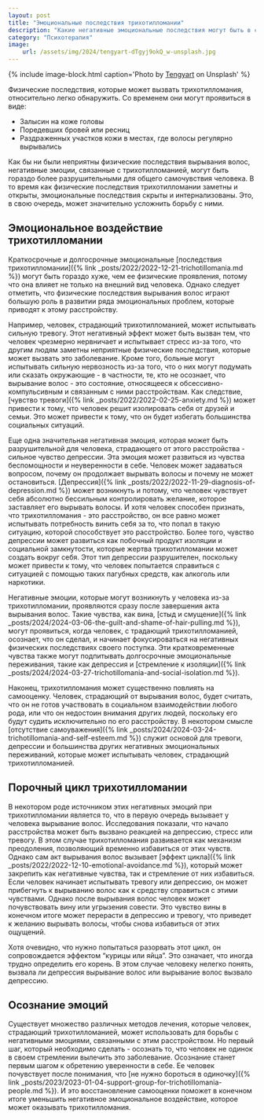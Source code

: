 ```yaml
---
layout: post
title: "Эмоциональные последствия трихотилломании"
description: "Какие негативные эмоциональные последствия могут быть в случае трихотилломании."
category: "Психотерапия"
image:
    url: /assets/img/2024/tengyart-dTgyj9okQ_w-unsplash.jpg
---
```


{% include image-block.html
caption='Photo by <a href="https://unsplash.com/@tengyart" rel="nofollow">Tengyart</a> on Unsplash'
%}


Физические последствия, которые может вызвать трихотилломания, относительно легко обнаружить. Со временем они могут проявиться в виде:

- Залысин на коже головы
- Поредевших бровей или ресниц
- Раздраженных участков кожи в местах, где волосы регулярно вырывались

Как бы ни были неприятны физические последствия вырывания волос, негативные эмоции, связанные с трихотилломанией, могут быть гораздо 
более разрушительными для общего самочувствия человека. В то время как физические последствия трихотилломании заметны и открыты, 
эмоциональные последствия скрыты и интернализованы. Это, в свою очередь, может значительно усложнить борьбу с ними.

## Эмоциональное воздействие трихотилломании

Краткосрочные и долгосрочные эмоциональные [последствия трихотилломании]({% link _posts/2022/2022-12-21-trichotillomania.md %})
могут быть гораздо хуже, чем ее физические проявления, потому что она влияет не только на внешний вид человека. 
Однако следует отметить, что физические последствия вырывания волос играют большую роль в развитии ряда эмоциональных проблем, которые приводят к этому расстройству.

Например, человек, страдающий трихотилломанией, может испытывать сильную тревогу. Этот негативный эффект может быть вызван тем, что 
человек чрезмерно нервничает и испытывает стресс из-за того, что другим людям заметны неприятные физические последствия, которые может вызвать 
это заболевание. Кроме того, больные могут испытывать сильную нервозность из-за того, что о них могут подумать или 
сказать окружающие - в частности, те, кто не осознает, что вырывание волос - это состояние, относящееся к обсессивно-компульсивным и 
связанным с ними расстройствам. Как следствие, [чувство тревоги]({% link _posts/2022/2022-02-25-anxiety.md %})
может привести к тому, что человек решит изолировать себя от друзей и семьи. 
Это может привести к тому, что он будет избегать большинства социальных ситуаций.

Еще одна значительная негативная эмоция, которая может быть разрушительной для человека, страдающего от этого расстройства - сильное чувство депрессии. 
Эта эмоция может развиться из чувства беспомощности и неуверенности в себе. Человек может задаваться вопросом, почему он продолжает вырывать волосы 
и почему не может остановиться. [Депрессия]({% link _posts/2022/2022-11-29-diagnosis-of-depression.md %}) может возникнуть
и потому, что человек чувствует себя абсолютно бессильным контролировать желание, которое заставляет 
его вырывать волосы. И хотя человек способен признать, что трихотилломания - это расстройство, он все равно может испытывать потребность винить себя 
за то, что попал в такую ситуацию, которой способствует это расстройство. Более того, чувство депрессии может развиться как побочный продукт изоляции и социальной замкнутости, 
которые жертва трихотилломании может создать вокруг себя. Этот тип депрессии разрушителен, поскольку может привести к тому, 
что человек попытается справиться с ситуацией с помощью таких пагубных средств, как алкоголь или наркотики.

Негативные эмоции, которые могут возникнуть у человека из-за трихотилломании, проявляются сразу после завершения акта вырывания волос. 
Такие чувства, как вина, [стыд и смущение]({% link _posts/2024/2024-03-06-the-guilt-and-shame-of-hair-pulling.md %}), могут проявиться, когда человек, с
традающий трихотилломанией, осознает, что он сделал, и начинает фокусироваться на негативных физических последствиях своего поступка. Эти кратковременные чувства также могут подпитывать 
долгосрочные эмоциональные переживания, такие как депрессия и [стремление к изоляции]({% link _posts/2024/2024-03-27-trichotillomania-and-social-isolation.md %}).

Наконец, трихотилломания может существенно повлиять на самооценку. 
Человек, страдающий от вырывания волос, будет считать, что он не готов участвовать в социальном взаимодействии любого рода, 
или что он недостоин внимания других людей, поскольку его будут судить исключительно по его расстройству. 
В некотором смысле [отсутствие самоуважения]({% link _posts/2024/2024-03-24-trichotillomania-and-self-esteem.md %}) служит основой для тревоги, 
депрессии и большинства других негативных эмоциональных переживаний, которые может испытывать человек, страдающий трихотилломанией.

## Порочный цикл трихотилломании

В некотором роде источником этих негативных эмоций при трихотилломании является то, что в первую очередь вызывает у человека вырывание волос. Исследования показали,
что начало расстройства может быть вызвано реакцией на депрессию, стресс или тревогу. В этом случае трихотилломания развивается как механизм преодоления, 
позволяющий временно избавиться от этих чувств. Однако сам акт вырывания волос вызывает [эффект цикла]({% link _posts/2022/2022-12-10-emotional-avoidance.md %}),
который может закрепить как негативные чувства, так и стремление от них избавиться. 
Если человек начинает испытывать тревогу или депрессию, он может прибегнуть к вырыванию волос как к средству справиться с этими чувствами. Однако после вырывания волос человек может 
почувствовать вину или угрызения совести. Это чувство вины в конечном итоге может перерасти в депрессию и тревогу, что приведет к желанию вырывать волосы, чтобы снова избавиться от этих ощущений.

Хотя очевидно, что нужно попытаться разорвать этот цикл, он сопровождается эффектом “курицы или яйца”. Это означает, что иногда трудно определить его корень. В этом случае 
человеку нелегко понять, вызвала ли депрессия вырывание волос или вырывание волос вызвало депрессию.

## Осознание эмоций

Существует множество различных методов лечения, которые человек, страдающий трихотилломанией, может использовать для борьбы с негативными эмоциями, 
связанными с этим расстройством. 
Но первый шаг, который необходимо сделать - осознать то, что человек не одинок в своем стремлении вылечить это заболевание. Осознание станет первым шагом к обретению 
уверенности в себе. Ее человек почувствует после понимания, что [не нужно бороться в одиночку]({% link _posts/2023/2023-01-04-support-group-for-trichotillomania-people.md %}). 
И это восстановление самооценки поможет в конечном итоге уменьшить негативное эмоциональное воздействие, которое может оказывать трихотилломания.
